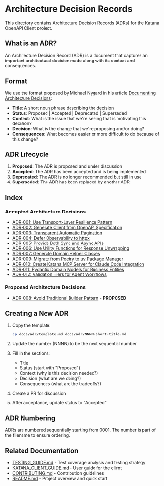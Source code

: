 # Architecture Decision Records

This directory contains Architecture Decision Records (ADRs) for the Katana OpenAPI
Client project.

## What is an ADR?

An Architecture Decision Record (ADR) is a document that captures an important
architectural decision made along with its context and consequences.

## Format

We use the format proposed by Michael Nygard in his article
[Documenting Architecture Decisions](https://cognitect.com/blog/2011/11/15/documenting-architecture-decisions):

- **Title**: A short noun phrase describing the decision
- **Status**: Proposed | Accepted | Deprecated | Superseded
- **Context**: What is the issue that we're seeing that is motivating this decision?
- **Decision**: What is the change that we're proposing and/or doing?
- **Consequences**: What becomes easier or more difficult to do because of this change?

## ADR Lifecycle

1. **Proposed**: The ADR is proposed and under discussion
1. **Accepted**: The ADR has been accepted and is being implemented
1. **Deprecated**: The ADR is no longer recommended but still in use
1. **Superseded**: The ADR has been replaced by another ADR

## Index

### Accepted Architecture Decisions

- [ADR-001: Use Transport-Layer Resilience Pattern](0001-transport-layer-resilience.md)
- [ADR-002: Generate Client from OpenAPI Specification](0002-openapi-code-generation.md)
- [ADR-003: Transparent Automatic Pagination](0003-transparent-pagination.md)
- [ADR-004: Defer Observability to httpx](0004-defer-observability-to-httpx.md)
- [ADR-005: Provide Both Sync and Async APIs](0005-sync-async-apis.md)
- [ADR-006: Use Utility Functions for Response Unwrapping](0006-response-unwrapping-utilities.md)
- [ADR-007: Generate Domain Helper Classes](0007-domain-helper-classes.md)
- [ADR-009: Migrate from Poetry to uv Package Manager](0009-migrate-from-poetry-to-uv.md)
- [ADR-010: Create Katana MCP Server for Claude Code Integration](0010-katana-mcp-server.md)
- [ADR-011: Pydantic Domain Models for Business Entities](0011-pydantic-domain-models.md)
- [ADR-012: Validation Tiers for Agent Workflows](0012-validation-tiers-for-agent-workflows.md)

### Proposed Architecture Decisions

- [ADR-008: Avoid Traditional Builder Pattern](0008-avoid-builder-pattern.md) -
  **PROPOSED**

## Creating a New ADR

1. Copy the template:

   ```bash
   cp docs/adr/template.md docs/adr/NNNN-short-title.md
   ```

1. Update the number (NNNN) to be the next sequential number

1. Fill in the sections:

   - Title
   - Status (start with "Proposed")
   - Context (why is this decision needed?)
   - Decision (what are we doing?)
   - Consequences (what are the tradeoffs?)

1. Create a PR for discussion

1. After acceptance, update status to "Accepted"

## ADR Numbering

ADRs are numbered sequentially starting from 0001. The number is part of the filename to
ensure ordering.

## Related Documentation

- [TESTING_GUIDE.md](../TESTING_GUIDE.md) - Test coverage analysis and testing strategy
- [KATANA_CLIENT_GUIDE.md](../KATANA_CLIENT_GUIDE.md) - User guide for the client
- [CONTRIBUTING.md](../CONTRIBUTING.md) - Contribution guidelines
- [README.md](../../README.md) - Project overview and quick start

